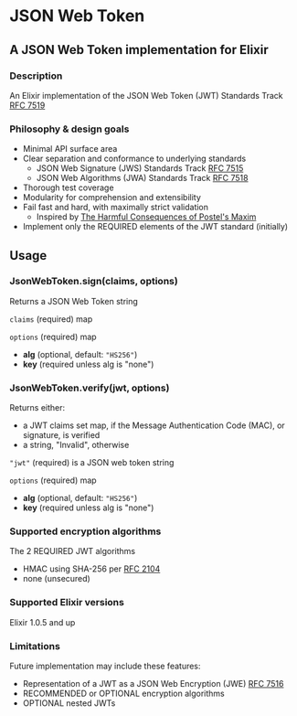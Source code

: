 # JSON Web Token

## A JSON Web Token implementation for Elixir

### Description
An Elixir implementation of the JSON Web Token (JWT) Standards Track [RFC 7519][rfc7519]

### Philosophy & design goals
* Minimal API surface area
* Clear separation and conformance to underlying standards
  - JSON Web Signature (JWS) Standards Track [RFC 7515][rfc7515]
  - JSON Web Algorithms (JWA) Standards Track [RFC 7518][rfc7518]
* Thorough test coverage
* Modularity for comprehension and extensibility
* Fail fast and hard, with maximally strict validation
  - Inspired by [The Harmful Consequences of Postel's Maxim][thomson-postel]
* Implement only the REQUIRED elements of the JWT standard (initially)

## Usage

### JsonWebToken.sign(claims, options)

Returns a JSON Web Token string

`claims` (required) map

`options` (required) map

* **alg** (optional, default: `"HS256"`)
* **key** (required unless alg is "none")

### JsonWebToken.verify(jwt, options)

Returns either:
* a JWT claims set map, if the Message Authentication Code (MAC), or signature, is verified
* a string, "Invalid", otherwise

`"jwt"` (required) is a JSON web token string

`options` (required) map

* **alg** (optional, default: `"HS256"`)
* **key** (required unless alg is "none")

### Supported encryption algorithms
The 2 REQUIRED JWT algorithms

- HMAC using SHA-256 per [RFC 2104][rfc2104]
- none (unsecured)

### Supported Elixir versions
Elixir 1.0.5 and up

### Limitations
Future implementation may include these features:

- Representation of a JWT as a JSON Web Encryption (JWE) [RFC 7516][rfc7516]
- RECOMMENDED or OPTIONAL encryption algorithms
- OPTIONAL nested JWTs

[rfc2104]: http://tools.ietf.org/html/rfc2104
[rfc7515]: http://tools.ietf.org/html/rfc7515
[rfc7516]: http://tools.ietf.org/html/rfc7516
[rfc7518]: http://tools.ietf.org/html/rfc7518
[rfc7519]: http://tools.ietf.org/html/rfc7519

[thomson-postel]: https://tools.ietf.org/html/draft-thomson-postel-was-wrong-00
